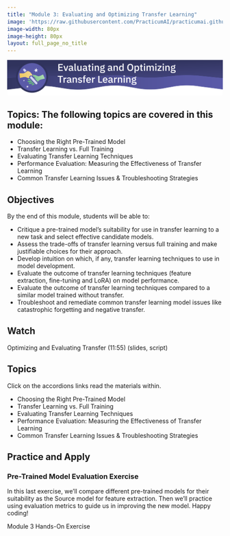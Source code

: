 ```yaml
---
title: "Module 3: Evaluating and Optimizing Transfer Learning"
image: 'https://raw.githubusercontent.com/PracticumAI/practicumai.github.io/main/images/icons/practicumai_transfer_learning.png'
image-width: 80px
image-height: 80px
layout: full_page_no_title
---
```


![Evaluating and Optimizing Transfer Learning banner](/images/transfer_learning_module3_evaluate_optmize.png)

## Topics: The following topics are covered in this module:

* Choosing the Right Pre-Trained Model
* Transfer Learning vs. Full Training
* Evaluating Transfer Learning Techniques
* Performance Evaluation: Measuring the Effectiveness of Transfer Learning
* Common Transfer Learning Issues & Troubleshooting Strategies

## Objectives

By the end of this module, students will be able to:

* Critique a pre-trained model’s suitability for use in transfer learning to a new task and select effective candidate models.
* Assess the trade-offs of transfer learning versus full training and make justifiable choices for their approach.
* Develop intuition on which, if any, transfer learning techniques to use in model development.
* Evaluate the outcome of transfer learning techniques (feature extraction, fine-tuning and LoRA) on model performance.
* Evaluate the outcome of transfer learning techniques compared to a similar model trained without transfer.
* Troubleshoot and remediate common transfer learning model issues like catastrophic forgetting and negative transfer.

## Watch


Optimizing and Evaluating Transfer (11:55) (slides, script)

## Topics

Click on the accordions links read the materials within.

* Choosing the Right Pre-Trained Model
* Transfer Learning vs. Full Training
* Evaluating Transfer Learning Techniques
* Performance Evaluation: Measuring the Effectiveness of Transfer Learning
* Common Transfer Learning Issues & Troubleshooting Strategies

## Practice and Apply

### Pre-Trained Model Evaluation Exercise

In this last exercise, we’ll compare different pre-trained models for their suitability as the Source model for feature extraction. Then we’ll practice using evaluation metrics to guide us in improving the new model. Happy coding!

Module 3 Hands-On Exercise